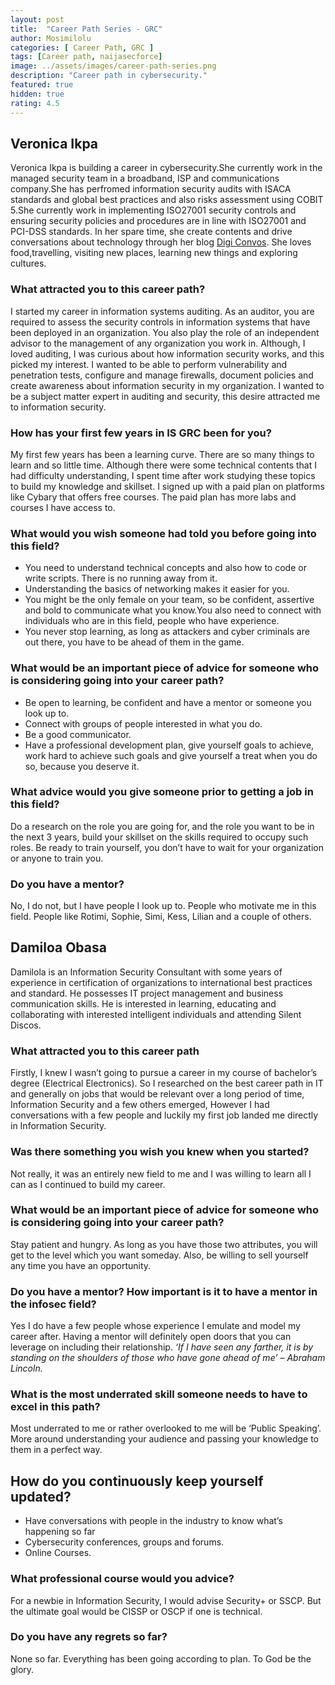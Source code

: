 ```yaml
---
layout: post
title:  "Career Path Series - GRC"
author: Mosimilolu
categories: [ Career Path, GRC ]
tags: [Career path, naijasecforce]
image: ../assets/images/career-path-series.png
description: "Career path in cybersecurity."
featured: true
hidden: true
rating: 4.5
---
```

## Veronica Ikpa
Veronica Ikpa is building a career in cybersecurity.She currently work in the managed security team in a broadband, ISP and communications company.She has perfromed information security audits with ISACA standards and global best practices and also risks assessment using COBIT 5.She currently work in implementing ISO27001 security controls and ensuring security policies and procedures are in line with ISO27001 and PCI-DSS standards.
In her spare time, she create contents and drive conversations about technology through her blog [Digi Convos](http://digiconvos.com). She loves food,travelling, visiting new places, learning new things and exploring cultures.

### What attracted you to this career path? 
I started my career in information systems auditing. As an auditor, you are required to assess the security controls in information systems that have been deployed in an organization. You also play the role of an independent advisor to the management of any organization you work in. Although, I loved auditing, I was curious about how information security works, and this picked my interest. I wanted to be able to perform vulnerability and penetration tests, configure and manage firewalls, document policies and create awareness about information security in my organization. I wanted to be a subject matter expert in auditing and security, this desire attracted me to information security.

### How has your first few years in IS GRC been for you?
My first few years has been a learning curve. There are so many things to learn and so little time. Although there were some technical contents that I had difficulty understanding, I spent time after work studying these topics to build my knowledge and skillset. I signed up with a paid plan on platforms like Cybary that offers free courses. The paid plan has more labs and courses I have access to.

### What would you wish someone had told you before going into this field?
* You need to understand technical concepts and also how to code or write scripts. There is no running away from it.  
* Understanding the basics of networking makes it easier for you.
* You might be the only female on your team, so be confident, assertive and bold to communicate what you know.You also need to connect with individuals who are in this field, people who have experience.
* You never stop learning, as long as attackers and cyber criminals are out there, you have to be ahead of them in the game.

### What would be an important piece of advice for someone who is considering going into your career path?
* Be open to learning, be confident and have a mentor or someone you look up to.
* Connect with groups of people interested in what you do. 
* Be a good communicator.
* Have a professional development plan, give yourself goals to achieve, work hard to achieve such goals and give yourself a treat when you do so, because you deserve it.

### What advice would you give someone prior to getting a job in this field?
Do a research on the role you are going for, and the role you want to be in the next 3 years, build your skillset on the skills required to occupy such roles. Be ready to train yourself, you don’t have to wait for your organization or anyone to train you.

### Do you have a mentor?
No, I do not, but I have people I look up to. People who motivate me in this field. People like Rotimi, Sophie, Simi, Kess, Lilian and a couple of others. 


## Damiloa Obasa
Damilola is an Information Security Consultant with some years of experience in certification of organizations to international best practices and standard. He possesses IT project management and business communication skills. 
He is interested in learning, educating and collaborating with interested intelligent individuals and attending Silent Discos. 

### What attracted you to this career path
Firstly, I knew I wasn’t going to pursue a career in my course of bachelor’s degree (Electrical Electronics). So I researched on the best career path in IT and generally on jobs that would be relevant over a long period of time, Information Security and a few others emerged, However I had conversations with a few people and luckily my first job landed me directly in Information Security.

### Was there something you wish you knew when you started?
Not really, it was an entirely new field to me and I was willing to learn all I can as I continued to build my career.

### What would be an important piece of advice for someone who is considering going into your career path?
Stay patient and hungry. As long as you have those two attributes, you will get to the level which you want someday. Also, be willing to sell yourself any time you have an opportunity.

### Do you have a mentor? How important is it to have a mentor in the infosec field?
Yes I do have a few people whose experience I emulate and model my career after. Having a mentor will definitely open doors that you can leverage on including their relationship.
*‘If I have seen any farther, it is by standing on the shoulders of those who have gone ahead of me’ – Abraham Lincoln.*

### What is the most underrated skill someone needs to have to excel in this path?
Most underrated to me or rather overlooked to me will be ‘Public Speaking’. More around understanding your audience and passing your knowledge to them in a perfect way.

## How do you continuously keep yourself updated?
* Have conversations with people in the industry to know what’s happening so far
* Cybersecurity conferences, groups and forums.
* Online Courses.

### What professional course would you advice? 
For a newbie in Information Security, I would advise Security+ or SSCP. But the ultimate goal would be CISSP or OSCP if one is technical.

### Do you have any regrets so far?
None so far. Everything has been going according to plan. To God be the glory.

  


 
